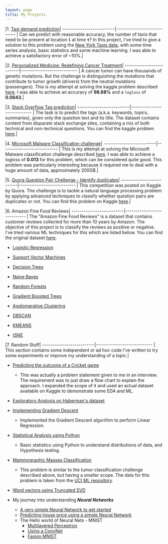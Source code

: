 ```yaml
---
layout: page
title: My Projects
---
```


|1. [Taxi demand prediction](../project_files/case_study_2.html)|
--------------------------|----------------------------
| Can we predict with reasonable accuracy, the number of taxis that need to be present at location **`l`** at time **`t`**? In this project, I've tried to give a solution to this problem using the [New York Taxis data](http://www.nyc.gov/html/tlc/html/about/trip_record_data.shtml), with some time series analysis, basic statistics and some machine learning. I was able to achieve a satisfactory error of ~10%.|

|2. [Personalized Medicine: Redefining Cancer Treatment](../project_files/case_study_1.html)|
--------------------------|----------------------------
| A cancer tumor can have thousands of genetic mutations. But the challenge is distinguishing the mutations that contribute to tumor growth (drivers) from the neutral mutations (passengers). This is my attempt at solving the kaggle problem described [here](https://www.kaggle.com/c/msk-redefining-cancer-treatment/). I was able to achieve an accuracy of **98.68%** and a `logloss` of **0.0643.**|

|3. [Stack Overflow Tag prediction](../project_files/sotp.html)|
--------------------------|----------------------------
| The task is to predict the tags (a.k.a. keywords, topics, summaries), given only the question text and its title. The dataset contains content from disparate stack exchange sites, containing a mix of both technical and non-technical questions. You can find the kaggle problem [here](https://www.kaggle.com/c/facebook-recruiting-iii-keyword-extraction).|

|4. [Microsoft Malware Classification challenge](../project_files/malware_detection.html)|
--------------------------|----------------------------
| This is my attempt at solving the Microsoft Malware classification challenge described [here](https://www.kaggle.com/c/microsoft-malware-prediction). I was able to achieve a logloss of **0.013** for this problem, which can be considered quite good. This problem was particularly interesting because it required me to deal with a huge amount of data, approximately 200GB.|

|5. [Quora Question Pair Chellenge - Identify duplicates](../project_files/quora_question_pair.html)|
--------------------------|----------------------------
| This competition was posted on Kaggle by Quora. The challenge is to tackle a natural language processing problem by applying advanced techniques to classify whether question pairs are duplicates or not. You can find this problem on Kaggle [here](https://www.kaggle.com/c/quora-question-pairs).|

|6. Amazon Fine Food Reviews|
--------------------------|----------------------------
|  The "Amazon Fine Food Reviews" is a dataset that contains customer reviews collected for more than 10 years by Amazon. The objective of this project is to classify the reviews as positive or negative. I've tried various ML techniques for this which are listed below. You can find the original dataset [here](https://www.kaggle.com/snap/amazon-fine-food-review).

* [Logistic Regression](../project_files/afr_lr.html)

* [Support Vector Machines](../project_files/afr_svm.html)

* [Decision Trees](../project_files/afr_dt.html)

* [Naive Bayes](../project_files/nb.html)

* [Random Forests](../project_files/afr_rf.html)

* [Gradient Boosted Trees](../project_files/afr_gbdt.html)

* [Agglomerative Clustering](../project_files/afr_agg.html)

* [DBSCAN](../project_files/afr_dbscan.html)

* [KMEANS](../project_files/afr_kmeans.html)

* [tSNE](../project_files/afr_tsne.html)



|7. Random Stuff|
--------------------------|----------------------------
| This section contains some independent or ad hoc code I've written to try some experiments or improve my understanding of a topic.|

* [Predicting the outcome of a Cricket game](../project_files/Cricket.html)
	- This was actually a problem statement given to me in an interview. The requirement was to just draw a flow chart to explain the approach. I expanded the scope of it and used an actual dataset available on Kaggle to demonstrate some EDA and ML.

* [Exploratory Analysis on Haberman's dataset](../project_files/hb.html)

* [Implementing Gradient Descent](../project_files/gd_1.html)
	- Implemented the Gradient Descent algorithm to perform Linear Regression.

* [Statistical Analysis using Python](../project_files/statistics.html)
	- Basic statistics using Python to understand distributions of data, and Hypothesis testing.

* [Mammographic Masses Classification](../project_files/mammographic_masses_classification.html)
	- This problem is similar to the tumor classification challenge described above, but having a smaller scope. The data for this problem is taken from the [UCI ML repository](http://archive.ics.uci.edu/ml/datasets/mammographic+mass).

* [Word vectors using Truncated SVD](../project_files/random/Word_Vectors_using_Truncated_SVD.html)

* My journey into understanding **_Neural Networks_**
	- [A very simple Neural Network to get started](../project_files/dl/simplest_nn.html)
	- [Predicting house price using a simple Neural Network](../project_files/dl/house_price.html)
	- The Hello world of Neural Nets - MNIST
		- [Multilayered Perceptron](../project_files/dl/mnist.html)
		- [Using a ConvNet](../project_files/dl/mnist_cnn.html)
		- [Fasion MNIST](../project_files/dl/fasion_mnist.html)




